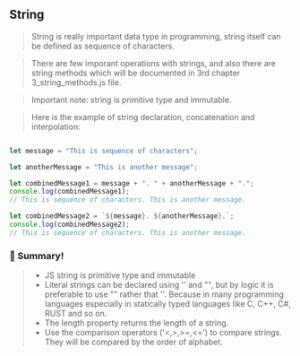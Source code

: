 ## String

> String is really important data type in programming, string itself can be defined as sequence of characters.

> There are few imporant operations with strings, and also there are string methods which will be documented in 3rd chapter 3_string_methods.js file.

> Important note: string is primitive type and immutable.

> Here is the example of string declaration, concatenation and interpolation:

```js

let message = "This is sequence of characters";

let anotherMessage = "This is another message";

let combinedMessage1 = message + ". " + anotherMessage + ".";
console.log(combinedMessage1);
// This is sequence of characters. This is another message.

let combinedMessage2 = `${message}. ${anotherMessage}.`;
console.log(combinedMessage2);
// This is sequence of characters. This is another message.

```

### :memo: Summary!

> - JS string is primitive type and immutable
> - Literal strings can be declared using '' and "", but by logic it is preferable to use "" rather that ''. Because in many programming languages especially in statically typed languages like C, C++, C#, RUST and so on.
> - The length property returns the length of a string.
> - Use the comparison operators ('<,>,>=,<=') to compare strings. They will be compared by the order of alphabet.




